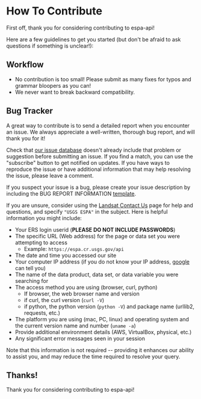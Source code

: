 # How To Contribute

First off, thank you for considering contributing to espa-api!

Here are a few guidelines to get you started (but don't be afraid to ask 
questions if something is unclear!):

## Workflow

* No contribution is too small! Please submit as many fixes for typos and grammar bloopers as you can!
* We never want to break backward compatibility. 

## Bug Tracker

A great way to contribute is to send a detailed report when you encounter an issue. 
We always appreciate a well-written, thorough bug report, and will thank you for it!

Check that [our issue database](https://github.com/USGS-EROS/espa-api/issues)
doesn't already include that problem or suggestion before submitting an issue.
If you find a match, you can use the "subscribe" button to get notified on
updates. If you have ways to reproduce the issue or have additional information 
that may help resolving the issue, please leave a comment. 

If you suspect your issue is a bug, please create your issue description by 
including the BUG REPORT INFORMATION [template](ISSUE_TEMPLATE.md).

If you are unsure, consider using the [Landsat Contact Us](https://landsat.usgs.gov/contactus.php) page for help and questions,
and specify `"USGS ESPA"` in the subject. Here is helpful information you might include:
  * Your ERS login userid (**PLEASE DO NOT INCLUDE PASSWORDS**)
  * The specific URL (Web address) for the page or data set you were attempting to access
    * Example: `https://espa.cr.usgs.gov/api`
  * The date and time you accessed our site
  * Your computer IP address (if you do not know your IP address, [google](https://www.google.com/#q=ip+address) can tell you)
  * The name of the data product, data set, or data variable you were searching for
  * The access method you are using (browser, curl, python)
    * If browser, the web browser name and version
    * if curl, the curl version (`curl -V`)
    * if python, the python version (`python -V`) and package name (urllib2, requests, etc.)
  * The platform you are using (mac, PC, linux) and operating system and the current version name and number (`uname -a`)
  * Provide additional environment details (AWS, VirtualBox, physical, etc.)
  * Any significant error messages seen in your session

Note that this information is not required -- providing it enhances our ability 
to assist you, and may reduce the time required to resolve your query.

## Thanks!

Thank you for considering contributing to espa-api!
